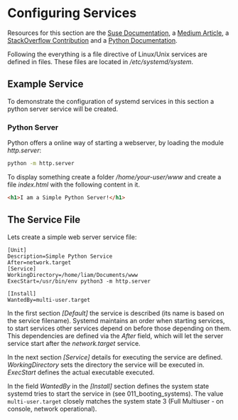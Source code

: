 # Configuring Services
Resources for this section are the [Suse Documentation](https://www.suse.com/support/kb/doc/?id=000019672), a [Medium Article](https://medium.com/@benmorel/creating-a-linux-service-with-systemd-611b5c8b91d6), a [StackOverflow Contribution](https://stackoverflow.com/questions/45384429/how-to-execute-a-python-script-in-a-different-directory) and a [Python Documentation](https://pythonbasics.org/webserver/).

Following the everything is a file directive of Linux/Unix services are defined in files.
These files are located in */etc/systemd/system*.

## Example Service
To demonstrate the configuration of systemd services in this section a python server service will be created.


### Python Server
Python offers a online way of starting a webserver, by loading the module *http.server*:

``` bash
python -m http.server
```
To display something create a folder */home/your-user/www* and create a file *index.html* with the following content in it.

``` html
<h1>I am a Simple Python Server!</h1>
```

## The Service File
Lets create a simple web server service file:

``` 
[Unit]
Description=Simple Python Service
After=network.target
[Service]
WorkingDirectory=/home/liam/Documents/www
ExecStart=/usr/bin/env python3 -m http.server

[Install]
WantedBy=multi-user.target
```

In the first section *[Default]* the service is described (its name is based on the service filename).
Systemd maintains an order when starting services, to start services other services depend on before those depending on them. This dependencies are defined via the *After* field, which will let the server service start after the *network.target* service. 

In the next section *[Service]* details for executing the service are defined. *WorkingDirectory* sets the directory the service will be executed in. *ExecStart* defines the actual executable executed.

In the field *WantedBy* in the *[Install]* section defines the system state systemd tries to start the service in (see 011_booting_systems).
The value `multi-user.target` closely matches the system state 3 (Full Multiuser - on console, network operational).